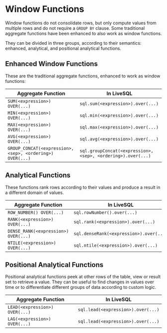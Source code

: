 # Window Functions

Window functions do not consolidate rows, but only compute values from multiple rows and do not require
a `GROUP BY` clause. Some traditional aggregate functions have been enhanced to also work as window functions.

They can be divided in three groups, according to their semantics: enhanced, analytical, and positional analytical functions.


## Enhanced Window Functions

These are the traditional aggregate functions, enhanced to work as window functions:

| Aggregate Function | In LiveSQL |
| -- | -- |
| `SUM(<expression>) OVER(...)` | `sql.sum(<expression>).over(...)` |
| `MIN(<expression>) OVER(...)` | `sql.min(<expression>).over(...)` |
| `MAX(<expression>) OVER(...)` | `sql.max(<expression>).over(...)` |
| `AVG(<expression>) OVER(...)` | `sql.avg(<expression>).over(...)` |
| `GROUP_CONCAT(<expression>, <sep>, <ordering>) OVER(...)` | `sql.groupConcat(<expression>, <sep>, <ordering>).over(...)` |


## Analytical Functions

These functions rank rows according to their values and produce a result in a different domain of values.

| Aggregate Function | In LiveSQL |
| -- | -- |
| `ROW_NUMBER() OVER(...)` | `sql.rowNumber().over(...)` |
| `RANK(<expression>) OVER(...)` | `sql.rank(<expression>).over(...)` |
| `DENSE_RANK(<expression>) OVER(...)` | `sql.denseRank(<expression>).over(...)` |
| `NTILE(<expression>) OVER(...)` | `sql.ntile(<expression>).over(...)` |


## Positional Analytical Functions

Positional analytical functions peek at other rows of the table, view or result set to retrieve a value. They
can be useful to find changes in values over time or to differentiate different groups of data according to custom
logic.

| Aggregate Function | In LiveSQL |
| -- | -- |
| `LEAD(<expression>) OVER(...)` | `sql.lead(<expression>).over(...)` |
| `LAG(<expression>) OVER(...)` | `sql.lead(<expression>).over(...)` |


